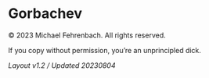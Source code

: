 # Gorbachev

© 2023 Michael Fehrenbach. All rights reserved.

If you copy without permission, you’re an unprincipled dick.

*Layout v1.2 / Updated 20230804*
